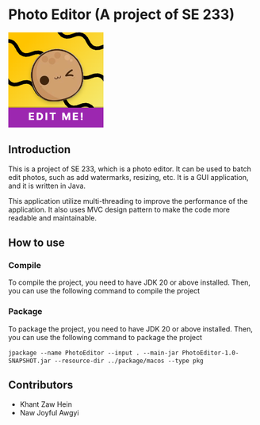 # Photo Editor (A project of SE 233)

![Logo](./package/macos/PhotoEditor-background.png)

## Introduction
This is a project of SE 233, which is a photo editor. It can be used to batch edit photos, such as add watermarks, resizing, etc. It is a GUI application, and it is written in Java.

This application utilize multi-threading to improve the performance of the application. It also uses MVC design pattern to make the code more readable and maintainable.

## How to use
### Compile
To compile the project, you need to have JDK 20 or above installed. Then, you can use the following command to compile the project

### Package
To package the project, you need to have JDK 20 or above installed. Then, you can use the following command to package the project

```shell
jpackage --name PhotoEditor --input . --main-jar PhotoEditor-1.0-SNAPSHOT.jar --resource-dir ../package/macos --type pkg
```

## Contributors
- Khant Zaw Hein
- Naw Joyful Awgyi